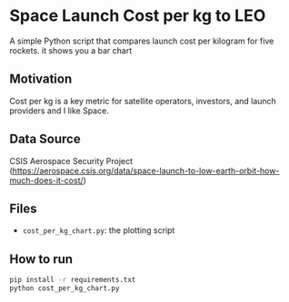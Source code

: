 # Space Launch Cost per kg to LEO

A simple Python script that compares launch cost per kilogram for five rockets.
it shows you a bar chart 

## Motivation
Cost per kg is a key metric for satellite operators, investors, and launch providers and I like Space.

## Data Source
CSIS Aerospace Security Project  
(https://aerospace.csis.org/data/space-launch-to-low-earth-orbit-how-much-does-it-cost/)

## Files
- `cost_per_kg_chart.py`: the plotting script

## How to run
```bash
pip install -r requirements.txt
python cost_per_kg_chart.py
